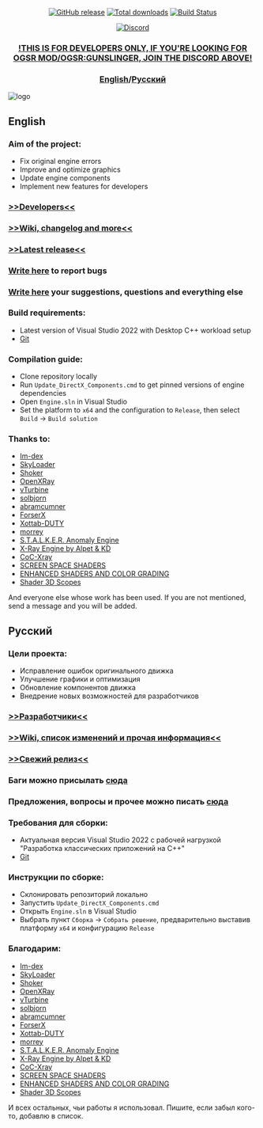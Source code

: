<p align="center">
  <a href="https://github.com/OGSR/OGSR-Engine/releases/latest"><img src="https://img.shields.io/github/release/OGSR/OGSR-Engine.svg?style=flat-square" alt="GitHub release"></a>
  <a href="https://github.com/OGSR/OGSR-Engine/releases/latest"><img src="https://img.shields.io/github/downloads/OGSR/OGSR-Engine/total.svg?style=flat-square" alt="Total downloads"></a>
  <a href="https://github.com/OGSR/OGSR-Engine/actions?query=event:push+workflow:%22Main+Workflow%22"><img src="https://img.shields.io/github/actions/workflow/status/OGSR/OGSR-Engine/push.yml?branch=main&label=build&logo=github&style=flat-square" alt="Build Status"></a>
<p align="center">
  <a href="https://discord.com/servers/ogsr-508530704674455562"><img src="https://img.shields.io/discord/508530704674455562.svg?style=for-the-badge&label=DISCORD&logo=discord&logoColor=ffffff&color=7389D8&labelColor=6A7EC2)" alt="Discord"></a>

<h3 align="center"> <a href="https://discord.com/servers/ogsr-508530704674455562"><b>!THIS IS FOR DEVELOPERS ONLY, IF YOU'RE LOOKING FOR OGSR MOD/OGSR:GUNSLINGER, JOIN THE DISCORD ABOVE!</b></a></h3>

<h3 align="center"> <a href="#english"><b>English</b></a>/<a href="#русский"><b>Русский</b></a></h3>

![logo](https://github.com/OGSR/OGSR-Engine/assets/16670637/980c7b2c-03cb-4c89-b132-424254faa398)

## English ##

### Aim of the project: ###
* Fix original engine errors
* Improve and optimize graphics
* Update engine components
* Implement new features for developers

### [>>Developers<<](https://github.com/OGSR/OGSR-Engine/graphs/contributors) ###
### [>>Wiki, changelog and more<<](https://github.com/OGSR/OGSR-Engine/wiki) ###
### [>>Latest release<<](https://github.com/OGSR/OGSR-Engine/releases/latest) ###
### [Write here](https://github.com/OGSR/OGSR-Engine/issues) to report bugs ###
### [Write here](https://github.com/OGSR/OGSR-Engine/discussions) your suggestions, questions and everything else ###

### Build requirements:
* Latest version of Visual Studio 2022 with Desktop C++ workload setup
* [Git](https://git-scm.com/)
### Compilation guide: ###
* Clone repository locally
* Run `Update_DirectX_Components.cmd` to get pinned versions of engine dependencies
* Open `Engine.sln` in Visual Studio
* Set the platform to `x64` and the configuration to `Release`, then select `Build` -> `Build solution`
### Thanks to: ###
* [Im-dex](https://github.com/Im-dex)
* [SkyLoader](https://github.com/SkyLoaderr)
* [Shoker](https://github.com/ShokerStlk)
* [OpenXRay](https://github.com/OpenXRay/xray-16)
* [vTurbine](https://github.com/vTurbine)
* [solbjorn](https://github.com/solbjorn)
* [abramcumner](https://github.com/abramcumner)
* [ForserX](https://github.com/ForserX)
* [Xottab-DUTY](https://github.com/Xottab-DUTY)
* [morrey](https://github.com/morrey)
* [S.T.A.L.K.E.R. Anomaly Engine](https://bitbucket.org/anomalymod/xray-monolith)
* [X-Ray Engine by Alpet & KD](https://github.com/joye-ramone/xray_xp_dev)
* [CoC-Xray](https://github.com/revolucas/CoC-Xray)
* [SCREEN SPACE SHADERS](https://www.moddb.com/mods/stalker-anomaly/addons/screen-space-shaders)
* [ENHANCED SHADERS AND COLOR GRADING](https://www.moddb.com/mods/stalker-anomaly/addons/enhanced-shaders-and-color-grading-for-151)
* [Shader 3D Scopes](https://www.moddb.com/mods/stalker-anomaly/addons/shader-3d-scopes)

And everyone else whose work has been used. If you are not mentioned, send a message and you will be added.

## Русский ##

### Цели проекта: ###
* Исправление ошибок оригинального движка
* Улучшение графики и оптимизация
* Обновление компонентов движка
* Внедрение новых возможностей для разработчиков

### [>>Разработчики<<](https://github.com/OGSR/OGSR-Engine/graphs/contributors) ###
### [>>Wiki, cписок изменений и прочая информация<<](https://github.com/OGSR/OGSR-Engine/wiki) ###
### [>>Свежий релиз<<](https://github.com/OGSR/OGSR-Engine/releases/latest) ###
### Баги можно присылать [сюда](https://github.com/OGSR/OGSR-Engine/issues) ###
### Предложения, вопросы и прочее можно писать [сюда](https://github.com/OGSR/OGSR-Engine/discussions) ###

### Требования для сборки:
* Актуальная версия Visual Studio 2022 с рабочей нагрузкой "Разработка классических приложений на C++"
* [Git](https://git-scm.com/)
### Инструкции по сборке: ###
* Склонировать репозиторий локально
* Запустить `Update_DirectX_Components.cmd`
* Открыть `Engine.sln` в Visual Studio
* Выбрать пункт `Сборка` -> `Собрать решение`, предварительно выставив платформу `x64` и конфигурацию `Release`
### Благодарим: ###
* [Im-dex](https://github.com/Im-dex)
* [SkyLoader](https://github.com/SkyLoaderr)
* [Shoker](https://github.com/ShokerStlk)
* [OpenXRay](https://github.com/OpenXRay/xray-16)
* [vTurbine](https://github.com/vTurbine)
* [solbjorn](https://github.com/solbjorn)
* [abramcumner](https://github.com/abramcumner)
* [ForserX](https://github.com/ForserX)
* [Xottab-DUTY](https://github.com/Xottab-DUTY)
* [morrey](https://github.com/morrey)
* [S.T.A.L.K.E.R. Anomaly Engine](https://bitbucket.org/anomalymod/xray-monolith)
* [X-Ray Engine by Alpet & KD](https://github.com/joye-ramone/xray_xp_dev)
* [CoC-Xray](https://github.com/revolucas/CoC-Xray)
* [SCREEN SPACE SHADERS](https://www.moddb.com/mods/stalker-anomaly/addons/screen-space-shaders)
* [ENHANCED SHADERS AND COLOR GRADING](https://www.moddb.com/mods/stalker-anomaly/addons/enhanced-shaders-and-color-grading-for-151)
* [Shader 3D Scopes](https://www.moddb.com/mods/stalker-anomaly/addons/shader-3d-scopes)

И всех остальных, чьи работы я использовал. Пишите, если забыл кого-то, добавлю в список.
